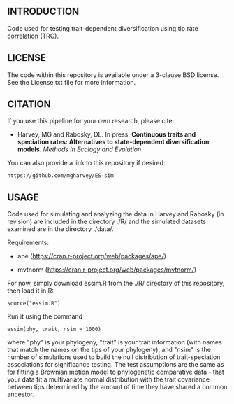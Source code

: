 INTRODUCTION
-------

Code used for testing trait-dependent diversification using tip rate correlation (TRC). 

LICENSE
-------

The code within this repository is available under a 3-clause BSD license. See the License.txt file for more information.

CITATION
--------

If you use this pipeline for your own research, please cite:

* Harvey, MG and Rabosky, DL. In press. **Continuous traits and speciation rates: Alternatives to state-dependent diversification models**. *Methods in Ecology and Evolution*
    
You can also provide a link to this repository if desired:

    https://github.com/mgharvey/ES-sim

USAGE
--------

Code used for simulating and analyzing the data in Harvey and Rabosky (in revision) are included in the directory ./R/ and the simulated datasets examined are in the directory ./data/.

Requirements:

* ape (https://cran.r-project.org/web/packages/ape/) 

* mvtnorm (https://cran.r-project.org/web/packages/mvtnorm/)

For now, simply download essim.R from the ./R/ directory of this repository, then load it in R:

```
source("essim.R")
```

Run it using the command

```
essim(phy, trait, nsim = 1000)
```

where "phy" is your phylogeny, "trait" is your trait information (with names that match the names on the tips of your phylogeny), and "nsim" is the number of simulations used to build the null distribution of trait-speciation associations for significance testing. The test assumptions are the same as for fitting a Brownian motion model to phylogenetic comparative data - that your data fit a multivariate normal distribution with the trait covariance between tips determined by the amount of time they have shared a common ancestor. 


